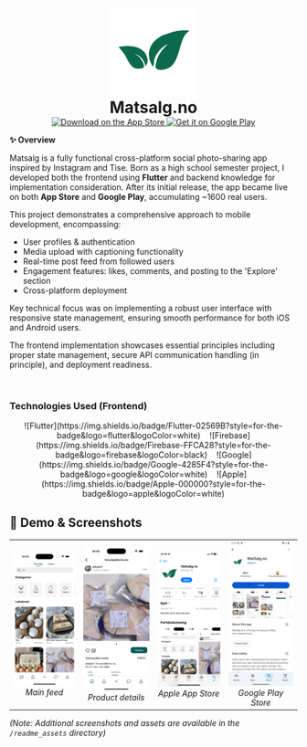<div align="center">
  <img src="readme_assets/matsalg_leaf_transp.png" alt="Matsalg Logo" width="155" style="margin-bottom: 0;"/>

  <h1 style="margin: 0; padding: 0;">Matsalg.no</h1>

  <a href="https://apps.apple.com/us/app/matsalg-no/id6739165687">
    <img alt="Download on the App Store" title="App Store" src="http://i.imgur.com/0n2zqHD.png" width="155">
  </a>

  <a href="https://play.google.com/store/apps/details?id=com.matsalg.no&hl=no">
    <img alt="Get it on Google Play" title="Google Play" src="http://i.imgur.com/mtGRPuM.png" width="155">
  </a>
</div>




**✨ Overview**

Matsalg is a fully functional cross-platform social photo-sharing app inspired by Instagram and Tise. Born as a high school semester project, I developed both the frontend using **Flutter** and backend knowledge for implementation consideration. After its initial release, the app became live on both **App Store** and **Google Play**, accumulating ~1600 real users.

This project demonstrates a comprehensive approach to mobile development, encompassing:

- User profiles & authentication
- Media upload with captioning functionality 
- Real-time post feed from followed users
- Engagement features: likes, comments, and posting to the 'Explore' section 
- Cross-platform deployment

Key technical focus was on implementing a robust user interface with responsive state management, ensuring smooth performance for both iOS and Android users.

The frontend implementation showcases essential principles including proper state management, secure API communication handling (in principle), and deployment readiness.

<br/>


### Technologies Used (Frontend)

<div align="center" style="margin-bottom: 20px;">
  ![Flutter](https://img.shields.io/badge/Flutter-02569B?style=for-the-badge&logo=flutter&logoColor=white)
  <span style="display:inline-block; width:8px;"></span>
  ![Firebase](https://img.shields.io/badge/Firebase-FFCA28?style=for-the-badge&logo=firebase&logoColor=black)
  <span style="display:inline-block; width:8px;"></span>
  ![Google](https://img.shields.io/badge/Google-4285F4?style=for-the-badge&logo=google&logoColor=white)
  <span style="display:inline-block; width:8px;"></span>
  ![Apple](https://img.shields.io/badge/Apple-000000?style=for-the-badge&logo=apple&logoColor=white)
</div>




## 📱 Demo & Screenshots
<div align="center">
  <table>
    <tr>
      <td align="center">
        <img src="readme_assets/home.png" alt="Home Screen" width="170"/><br/>
        <em>Main feed</em>
      </td>
      <td align="center">
        <img src="readme_assets/details.png" alt="Details Screen" width="170"/><br/>
        <em>Product details</em>
      </td>
      <td align="center">
        <img src="readme_assets/app_store.png" alt="App Store" width="170"/><br/>
        <em>Apple App Store</em>
      </td>
      <td align="center">
        <img src="readme_assets/google_play.png" alt="Google Play" width="170"/><br/>
        <em>Google Play Store</em>
      </td>
    </tr>
  </table>
</div>

*(Note: Additional screenshots and assets are available in the `/readme_assets` directory)*


